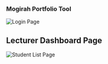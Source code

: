 ### Mogirah Portfolio Tool

![Login Page](https://1drv.ms/u/s!AqcYGnNV5Siwh4pq5zBkWX2DwCNK6w?e=3KQUtA "Login page")

## Lecturer Dashboard Page
![Student List Page](https://1drv.ms/u/s!AqcYGnNV5Siwh4prGZSwe7p6d75rJg?e=Y8H8Vc "Lecturer Dashboard Page")